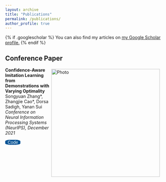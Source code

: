 ```yaml
---
layout: archive
title: "Publications"
permalink: /publications/
author_profile: true
---
```


{% if .googlescholar %}
  You can also find my articles on <u><a href="{{.googlescholar}}">my Google Scholar profile</a>.</u>
{% endif %}

## Conference Paper

<style>
    .btn {
        background-color: #005395;
        border: none;
        color: white;
        padding: 0px 8px;
        font-size: 14px;
        cursor: ;
        border-radius: 30%;
	}
    .fa {
        display: inline-block;
        font: normal normal normal 14px/1 FontAwesome;
            font-size: 14px;
        font-size: inherit;
        text-rendering: auto;
        -webkit-font-smoothing: antialiased;
        -moz-osx-font-smoothing: grayscale;
	}
    .fa-code:before {
 		content:"\f121"
	}
</style>
<p>
  <img src="https://syzhang092218-source.github.io/files/CAIL_framework.png?raw=true" alt="Photo" style="width: 350px;" hspace="5" vspace="5" align="right"/> 
    <b>
        Confidence-Aware Imitation Learning from Demonstrations with Varying Optimality
    </b>
    <br>
    	Songyuan Zhang*, Zhangjie Cao*, Dorsa Sadigh, Yanan Sui
    <br>
    <i>
        Conference on Neural Information Processing Systems (NeurIPS), December 2021
    </i>
    <p>
        <a href="https://github.com/Stanford-ILIAD/Confidence-Aware-Imitation-Learning/">
       		<button class="btn">
    		Code
    		</button>
    	</a>
    </p>
</p>



